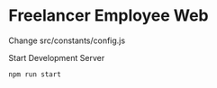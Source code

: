 # Freelancer Employee Web

Change src/constants/config.js

Start Development Server
```
npm run start
```